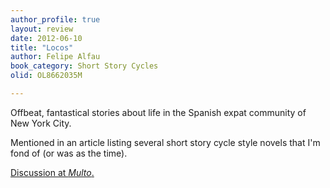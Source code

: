 ```yaml
---
author_profile: true
layout: review
date: 2012-06-10
title: "Locos"
author: Felipe Alfau
book_category: Short Story Cycles
olid: OL8662035M

---
```

Offbeat, fantastical stories about life in the Spanish expat community of New York City.

Mentioned in an article listing several short story cycle style novels that I'm fond of (or was as the time).

[Discussion at *Multo*.](https://multoghost.wordpress.com/2012/06/10/stories-for-the-short-attention-span/)